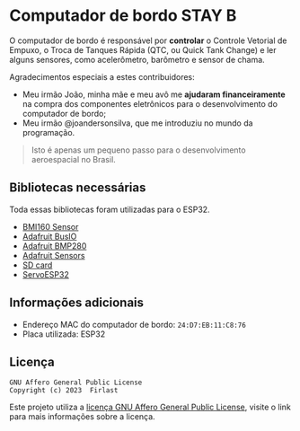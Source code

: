 # Computador de bordo STAY B

O computador de bordo é responsável por **controlar** o Controle Vetorial de Empuxo, o Troca de Tanques Rápida (QTC, ou Quick Tank Change) e ler alguns sensores, como acelerômetro, barômetro e sensor de chama.

Agradecimentos especiais a estes contribuidores:

- Meu irmão João, minha mãe e meu avô me **ajudaram financeiramente** na compra dos componentes eletrônicos para o desenvolvimento do computador de bordo;
- Meu irmão @joandersonsilva, que me introduziu no mundo da programação.

> Isto é apenas um pequeno passo para o desenvolvimento aeroespacial no Brasil.

## Bibliotecas necessárias

Toda essas bibliotecas foram utilizadas para o ESP32.

- [BMI160 Sensor](https://github.com/hanyazou/BMI160-Arduino)
- [Adafruit BusIO](https://github.com/adafruit/Adafruit_BusIO)
- [Adafruit BMP280](https://github.com/adafruit/Adafruit_BMP280_Library)
- [Adafruit Sensors](https://github.com/adafruit/Adafruit_Sensor)
- [SD card](https://github.com/espressif/arduino-esp32/tree/master/libraries/SD)
- [ServoESP32](https://github.com/RoboticsBrno/ServoESP32)

## Informações adicionais

- Endereço MAC do computador de bordo: `24:D7:EB:11:C8:76`
- Placa utilizada: ESP32

## Licença

```
GNU Affero General Public License
Copyright (c) 2023  Firlast
```

Este projeto utiliza a [licença GNU Affero General Public License](https://github.com/firlast/stay-b/blob/master/LICENSE), visite o link para mais informações sobre a licença.